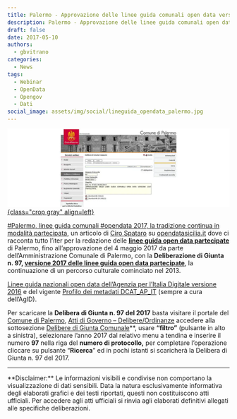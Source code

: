 ```yaml
---
title: Palermo - Approvazione delle linee guida comunali open data versione 2017 partecipate
description: Palermo - Approvazione delle linee guida comunali open data versione 2017 partecipate
draft: false
date: 2017-05-10
authors:
  - gbvitrano
categories:
  - News
tags:
  - Webinar
  - OpenData
  - Opengov
  - Dati
social_image: assets/img/social/lineguida_opendata_palermo.jpg  
--- 
```

<style>
.md-typeset code { background-color: #fff0;}  
.md-typeset pre>code { background-color: #fff0;}  
</style>
[![linee-guida](lineguida_opendata_palermo.webp "Palermo - Approvazione delle linee guida comunali open data versione 2017 partecipate" ){class="crop gray" align=left}](index.md)

[#Palermo, linee guida comunali #opendata 2017, la tradizione continua in modalità partecipata](http://opendatasicilia.it/2017/05/09/palermo-linee-guida-comunali-opendata-2017-la-tradizione-continua-in-modalita-partecipata/), un articolo di [Ciro Spataro](https://twitter.com/cirospat) su [opendatasicilia.it](http://opendatasicilia.it//) dove ci racconta tutto l’iter per la redazione delle **[linee guida open data partecipate](https://docs.google.com/document/d/1GNpfBB-kuUihzoTQmg7fgfloRIdph1tDQE7lx8lKZSo/edit)** di Palermo, fino all’approvazione del 4 maggio 2017 da parte dell’Amministrazione Comunale di Palermo, con la **Deliberazione di Giunta n. 97, [versione 2017 delle linee guida open data partecipate](https://docs.google.com/document/d/1GNpfBB-kuUihzoTQmg7fgfloRIdph1tDQE7lx8lKZSo/edit)**, la continuazione di un percorso culturale cominciato nel 2013.<!-- more -->

[Linee guida nazionali open data dell’Agenzia per l’Italia Digitale versione 2016](http://www.dati.gov.it/sites/default/files/LG2016_0.pdf) e del vigente [Profilo dei metadati DCAT\_AP\_IT](http://www.dati.gov.it/content/dcat-ap-it-v10-profilo-italiano-dcat-ap-0) (sempre a cura dell’AgID).

Per scaricare la **Delibera di Giunta n. 97 del 2017** basta visitare il portale del [Comune di Palermo](https://www.comune.palermo.it/), [Atti di Governo – Delibere/Ordinanze](https://servizionline.comune.palermo.it/portcitt/jsp/home.jsp?modo=info&info=servizi.jsp&ARECOD=60&SERCOD=-1&sportello=portcitt) accedere alla sottosezione [Delibere di Giunta Comunale](https://servizionline.comune.palermo.it/portcitt/jsp/home.jsp?modo=tabella)**, usare **“filtro”** (pulsante in alto a sinistra), selezionare l’anno 2017 dal relativo menu a tendina e inserire il numero **97** nella riga del **numero di protocollo,** per completare l’operazione cliccare su pulsante “**Ricerca**” ed in pochi istanti si scaricherà la Delibera di Giunta n. 97 del 2017.

<hr>
**Disclaimer:** Le informazioni visibili e condivise non comportano la visualizzazione di dati sensibili. Data la natura esclusivamente informativa degli elaborati grafici e dei testi riportati, questi non costituiscono atti ufficiali. Per accedere agli atti ufficiali si rinvia agli elaborati definitivi allegati alle specifiche deliberazioni.